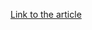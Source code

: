 [Link to the article](https://info.lookout.com/rs/051-ESQ-475/images/lookout-pegasus-technical-analysis.pdf)
